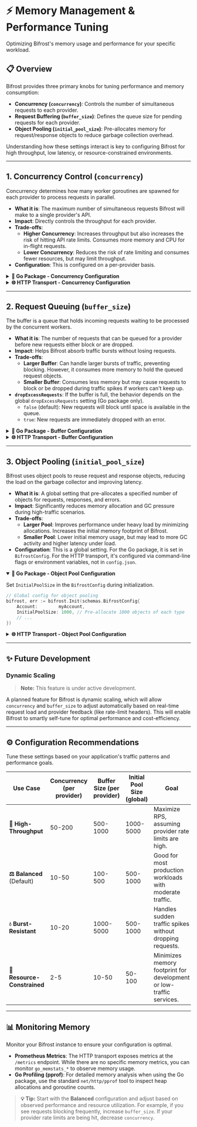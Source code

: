 # ⚡ Memory Management & Performance Tuning

Optimizing Bifrost's memory usage and performance for your specific workload.

## 📋 Overview

Bifrost provides three primary knobs for tuning performance and memory consumption:

- **Concurrency (`concurrency`)**: Controls the number of simultaneous requests to each provider.
- **Request Buffering (`buffer_size`)**: Defines the queue size for pending requests for each provider.
- **Object Pooling (`initial_pool_size`)**: Pre-allocates memory for request/response objects to reduce garbage collection overhead.

Understanding how these settings interact is key to configuring Bifrost for high throughput, low latency, or resource-constrained environments.

---

## 1. Concurrency Control (`concurrency`)

Concurrency determines how many worker goroutines are spawned for each provider to process requests in parallel.

- **What it is**: The maximum number of simultaneous requests Bifrost will make to a single provider's API.
- **Impact**: Directly controls the throughput for each provider.
- **Trade-offs**:
  - **Higher Concurrency**: Increases throughput but also increases the risk of hitting API rate limits. Consumes more memory and CPU for in-flight requests.
  - **Lower Concurrency**: Reduces the risk of rate limiting and consumes fewer resources, but may limit throughput.
- **Configuration**: This is configured on a per-provider basis.

<details>
<summary><strong>🔧 Go Package - Concurrency Configuration</strong></summary>

Concurrency is set within the `ProviderConfig` returned by your `Account` implementation.

```go
// In your Account implementation
func (a *MyAccount) GetConfigForProvider(provider schemas.ModelProvider) (*schemas.ProviderConfig, error) {
    // ...
    return &schemas.ProviderConfig{
        ConcurrencyAndBufferSize: schemas.ConcurrencyAndBufferSize{
            Concurrency: 10, // 10 concurrent workers for this provider
            BufferSize:  50,
        },
        // ...
    }, nil
}
```

</details>

<details>
<summary><strong>🌐 HTTP Transport - Concurrency Configuration</strong></summary>

Concurrency is set in your `config.json` under each provider's `concurrency_and_buffer_size`.

```json
{
  "providers": {
    "openai": {
      // ...
      "concurrency_and_buffer_size": {
        "concurrency": 10,
        "buffer_size": 50
      }
    }
  }
}
```

</details>

---

## 2. Request Queuing (`buffer_size`)

The buffer is a queue that holds incoming requests waiting to be processed by the concurrent workers.

- **What it is**: The number of requests that can be queued for a provider before new requests either block or are dropped.
- **Impact**: Helps Bifrost absorb traffic bursts without losing requests.
- **Trade-offs**:
  - **Larger Buffer**: Can handle larger bursts of traffic, preventing blocking. However, it consumes more memory to hold the queued request objects.
  - **Smaller Buffer**: Consumes less memory but may cause requests to block or be dropped during traffic spikes if workers can't keep up.
- **`dropExcessRequests`**: If the buffer is full, the behavior depends on the global `dropExcessRequests` setting (Go package only).
  - `false` (default): New requests will block until space is available in the queue.
  - `true`: New requests are immediately dropped with an error.

<details>
<summary><strong>🔧 Go Package - Buffer Configuration</strong></summary>

The buffer size is set alongside concurrency in `ProviderConfig`.

```go
// In your Account implementation
func (a *MyAccount) GetConfigForProvider(provider schemas.ModelProvider) (*schemas.ProviderConfig, error) {
    // ...
    return &schemas.ProviderConfig{
        ConcurrencyAndBufferSize: schemas.ConcurrencyAndBufferSize{
            Concurrency: 10,
            BufferSize:  50, // Queue up to 50 requests
        },
        // ...
    }, nil
}

// Global config for dropping excess requests
bifrost, err := bifrost.Init(schemas.BifrostConfig{
    //...
    DropExcessRequests: true, // Drop requests when queue is full
})
```

</details>

<details>
<summary><strong>🌐 HTTP Transport - Buffer Configuration</strong></summary>

The buffer size is set in your `config.json`. Note that `dropExcessRequests` is not configurable for the HTTP transport and defaults to `false` (blocking).

```json
{
  "providers": {
    "openai": {
      // ...
      "concurrency_and_buffer_size": {
        "concurrency": 10,
        "buffer_size": 50
      }
    }
  }
}
```

</details>

---

## 3. Object Pooling (`initial_pool_size`)

Bifrost uses object pools to reuse request and response objects, reducing the load on the garbage collector and improving latency.

- **What it is**: A global setting that pre-allocates a specified number of objects for requests, responses, and errors.
- **Impact**: Significantly reduces memory allocation and GC pressure during high-traffic scenarios.
- **Trade-offs**:
  - **Larger Pool**: Improves performance under heavy load by minimizing allocations. Increases the initial memory footprint of Bifrost.
  - **Smaller Pool**: Lower initial memory usage, but may lead to more GC activity and higher latency under load.
- **Configuration**: This is a global setting. For the Go package, it is set in `BifrostConfig`. For the HTTP transport, it's configured via command-line flags or environment variables, not in `config.json`.

<details open>
<summary><strong>🔧 Go Package - Object Pool Configuration</strong></summary>

Set `InitialPoolSize` in the `BifrostConfig` during initialization.

```go
// Global config for object pooling
bifrost, err := bifrost.Init(schemas.BifrostConfig{
    Account:        myAccount,
    InitialPoolSize: 1000, // Pre-allocate 1000 objects of each type
    // ...
})
```

</details>

<details>
<summary><strong>🌐 HTTP Transport - Object Pool Configuration</strong></summary>

The pool size for the HTTP transport is set at startup.

**Using Go Binary**

Use the `-pool-size` command-line flag.

```bash
bifrost-http -config config.json -port 8080 -pool-size 1000
```

**Using Docker**

Use the `APP_POOL_SIZE` environment variable.

```bash
docker run -p 8080:8080 \
  -v $(pwd)/config.json:/app/config/config.json \
  -e APP_POOL_SIZE=1000 \
  -e OPENAI_API_KEY \
  maximhq/bifrost
```

</details>

---

## ✨ Future Development

### Dynamic Scaling

> **Note:** This feature is under active development.

A planned feature for Bifrost is dynamic scaling, which will allow `concurrency` and `buffer_size` to adjust automatically based on real-time request load and provider feedback (like rate-limit headers). This will enable Bifrost to smartly self-tune for optimal performance and cost-efficiency.

---

## ⚙️ Configuration Recommendations

Tune these settings based on your application's traffic patterns and performance goals.

| Use Case                    | Concurrency (per provider) | Buffer Size (per provider) | Initial Pool Size (global) | Goal                                                                |
| --------------------------- | -------------------------- | -------------------------- | -------------------------- | ------------------------------------------------------------------- |
| **🚀 High-Throughput**      | 50-200                     | 500-1000                   | 1000-5000                  | Maximize RPS, assuming provider rate limits are high.               |
| **⚖️ Balanced** (Default)   | 10-50                      | 100-500                    | 500-1000                   | Good for most production workloads with moderate traffic.           |
| **💧 Burst-Resistant**      | 10-20                      | 1000-5000                  | 500-1000                   | Handles sudden traffic spikes without dropping requests.            |
| **🌱 Resource-Constrained** | 2-5                        | 10-50                      | 50-100                     | Minimizes memory footprint for development or low-traffic services. |

---

## 📊 Monitoring Memory

Monitor your Bifrost instance to ensure your configuration is optimal.

- **Prometheus Metrics**: The HTTP transport exposes metrics at the `/metrics` endpoint. While there are no specific memory metrics, you can monitor `go_memstats_*` to observe memory usage.
- **Go Profiling (pprof)**: For detailed memory analysis when using the Go package, use the standard `net/http/pprof` tool to inspect heap allocations and goroutine counts.

> **💡 Tip:** Start with the **Balanced** configuration and adjust based on observed performance and resource utilization. For example, if you see requests blocking frequently, increase `buffer_size`. If your provider rate limits are being hit, decrease `concurrency`.
